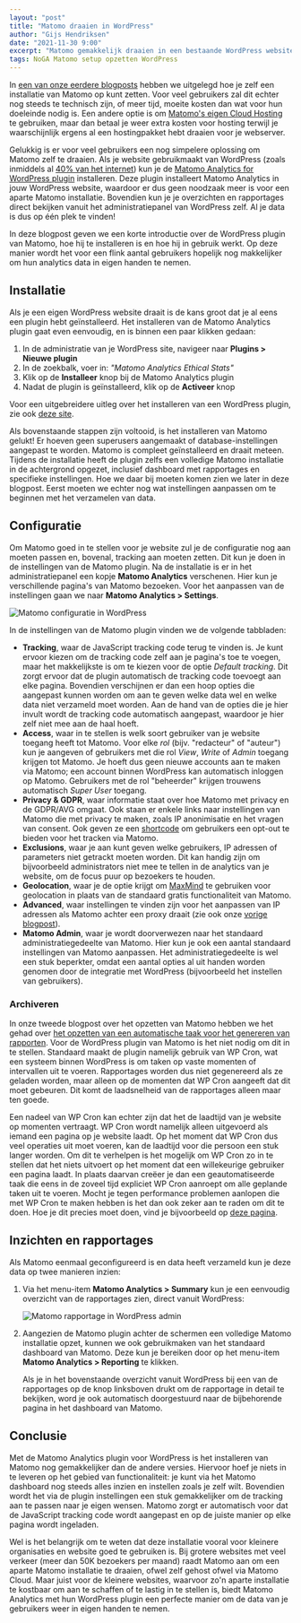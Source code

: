 ```yaml
---
layout: "post"
title: "Matomo draaien in WordPress"
author: "Gijs Hendriksen"
date: "2021-11-30 9:00"
excerpt: "Matomo gemakkelijk draaien in een bestaande WordPress website."
tags: NoGA Matomo setup opzetten WordPress
---
```


In [een van onze eerdere blogposts](/2020/11/23/matomo-opzetten.html) hebben we uitgelegd hoe je zelf een installatie van Matomo op kunt zetten. Voor veel gebruikers zal dit echter nog steeds te technisch zijn, of meer tijd, moeite kosten dan wat voor hun doeleinde nodig is. Een andere optie is om [Matomo's eigen Cloud Hosting](https://matomo.org/matomo-cloud/) te gebruiken, maar dan betaal je weer extra kosten voor hosting terwijl je waarschijnlijk ergens al een hostingpakket hebt draaien voor je webserver.

Gelukkig is er voor veel gebruikers een nog simpelere oplossing om Matomo zelf te draaien. Als je website gebruikmaakt van WordPress (zoals inmiddels al [40% van het internet](https://wordpress.org/40-percent-of-web/)) kun je de [Matomo Analytics for WordPress plugin](https://matomo.org/blog/2019/10/matomo-analytics-for-wordpress/) installeren. Deze plugin installeert Matomo Analytics in jouw WordPress website, waardoor er dus geen noodzaak meer is voor een aparte Matomo installatie. Bovendien kun je je overzichten en rapportages direct bekijken vanuit het administratiepanel van WordPress zelf. Al je data is dus op één plek te vinden!

In deze blogpost geven we een korte introductie over de WordPress plugin van Matomo, hoe hij te installeren is en hoe hij in gebruik werkt. Op deze manier wordt het voor een flink aantal gebruikers hopelijk nog makkelijker om hun analytics data in eigen handen te nemen.

## Installatie

Als je een eigen WordPress website draait is de kans groot dat je al eens een plugin hebt geïnstalleerd. Het installeren van de Matomo Analytics plugin gaat even eenvoudig, en is binnen een paar klikken gedaan:

1. In de administratie van je WordPress site, navigeer naar **Plugins > Nieuwe plugin**
2. In de zoekbalk, voer in: _"Matomo Analytics Ethical Stats"_
3. Klik op de **Installeer** knop bij de Matomo Analytics plugin
4. Nadat de plugin is geïnstalleerd, klik op de **Activeer** knop

Voor een uitgebreidere uitleg over het installeren van een WordPress plugin, zie ook [deze site](https://www.wpbeginner.com/beginners-guide/step-by-step-guide-to-install-a-wordpress-plugin-for-beginners/).

Als bovenstaande stappen zijn voltooid, is het installeren van Matomo gelukt! Er hoeven geen superusers aangemaakt of database-instellingen aangepast te worden. Matomo is compleet geïnstalleerd en draait meteen. Tijdens de installatie heeft de plugin zelfs een volledige Matomo installatie in de achtergrond opgezet, inclusief dashboard met rapportages en specifieke instellingen. Hoe we daar bij moeten komen zien we later in deze blogpost. Eerst moeten we echter nog wat instellingen aanpassen om te beginnen met het verzamelen van data.

## Configuratie

Om Matomo goed in te stellen voor je website zul je de configuratie nog aan moeten passen en, bovenal, tracking aan moeten zetten. Dit kun je doen in de instellingen van de Matomo plugin. Na de installatie is er in het administratiepanel een kopje **Matomo Analytics** verschenen. Hier kun je verschillende pagina's van Matomo bezoeken. Voor het aanpassen van de instellingen gaan we naar **Matomo Analytics > Settings**.

![Matomo configuratie in WordPress](/assets/img/wordpress_configuratie.png)

In de instellingen van de Matomo plugin vinden we de volgende tabbladen:

* **Tracking**, waar de JavaScript tracking code terug te vinden is. Je kunt ervoor kiezen om de tracking code zelf aan je pagina's toe te voegen, maar het makkelijkste is om te kiezen voor de optie _Default tracking_. Dit zorgt ervoor dat de plugin automatisch de tracking code toevoegt aan elke pagina. Bovendien verschijnen er dan een hoop opties die aangepast kunnen worden om aan te geven welke data wel en welke data niet verzameld moet worden. Aan de hand van de opties die je hier invult wordt de tracking code automatisch aangepast, waardoor je hier zelf niet mee aan de haal hoeft.
* **Access**, waar in te stellen is welk soort gebruiker van je website toegang heeft tot Matomo. Voor elke _rol_ (bijv. "redacteur" of "auteur") kun je aangeven of gebruikers met die rol _View_, _Write_ of _Admin_ toegang krijgen tot Matomo. Je hoeft dus geen nieuwe accounts aan te maken via Matomo; een account binnen WordPress kan automatisch inloggen op Matomo. Gebruikers met de rol "beheerder" krijgen trouwens automatisch _Super User_ toegang.
* **Privacy & GDPR**, waar informatie staat over hoe Matomo met privacy en de GDPR/AVG omgaat. Ook staan er enkele links naar instellingen van Matomo die met privacy te maken, zoals IP anonimisatie en het vragen van consent. Ook geven ze een [shortcode](https://www.wpbeginner.com/wp-tutorials/how-to-add-a-shortcode-in-wordpress/) om gebruikers een opt-out te bieden voor het tracken via Matomo.
* **Exclusions**, waar je aan kunt geven welke gebruikers, IP adressen of parameters niet getrackt moeten worden. Dit kan handig zijn om bijvoorbeeld administrators niet mee te tellen in de analytics van je website, om de focus puur op bezoekers te houden.
* **Geolocation**, waar je de optie krijgt om [MaxMind](https://www.maxmind.com/en/home) te gebruiken voor geolocation in plaats van de standaard gratis functionaliteit van Matomo.
* **Advanced**, waar instellingen te vinden zijn voor het aanpassen van IP adressen als Matomo achter een proxy draait (zie ook onze [vorige blogpost](/2020/11/23/matomo-opzetten.html#proxy)).
* **Matomo Admin**, waar je wordt doorverwezen naar het standaard administratiegedeelte van Matomo. Hier kun je ook een aantal standaard instellingen van Matomo aanpassen. Het administratiegedeelte is wel een stuk beperkter, omdat een aantal opties al uit handen worden genomen door de integratie met WordPress (bijvoorbeeld het instellen van gebruikers).

### Archiveren

In onze tweede blogpost over het opzetten van Matomo hebben we het gehad over [het opzetten van een automatische taak voor het genereren van rapporten](/2020/12/01/matomo-geavanceerd.html#archiveren-van-rapporten). Voor de WordPress plugin van Matomo is het niet nodig om dit in te stellen. Standaard maakt de plugin namelijk gebruik van WP Cron, wat een systeem binnen WordPress is om taken op vaste momenten of intervallen uit te voeren. Rapportages worden dus niet gegenereerd als ze geladen worden, maar alleen op de momenten dat WP Cron aangeeft dat dit moet gebeuren. Dit komt de laadsnelheid van de rapportages alleen maar ten goede.

Een nadeel van WP Cron kan echter zijn dat het de laadtijd van je website op momenten vertraagt. WP Cron wordt namelijk alleen uitgevoerd als iemand een pagina op je website laadt. Op het moment dat WP Cron dus veel operaties uit moet voeren, kan de laadtijd voor die persoon een stuk langer worden. Om dit te verhelpen is het mogelijk om WP Cron zo in te stellen dat het niets uitvoert op het moment dat een willekeurige gebruiker een pagina laadt. In plaats daarvan creëer je dan een geautomatiseerde taak die eens in de zoveel tijd expliciet WP Cron aanroept om alle geplande taken uit te voeren. Mocht je tegen performance problemen aanlopen die met WP Cron te maken hebben is het dan ook zeker aan te raden om dit te doen. Hoe je dit precies moet doen, vind je bijvoorbeeld op [deze pagina](https://kinsta.com/nl/kennisbank/uitschakelen-wp-cron/).


## Inzichten en rapportages

Als Matomo eenmaal geconfigureerd is en data heeft verzameld kun je deze data op twee manieren inzien:

1. Via het menu-item **Matomo Analytics > Summary** kun je een eenvoudig overzicht van de rapportages zien, direct vanuit WordPress:

   ![Matomo rapportage in WordPress admin](/assets/img/rapportages_wordpress_admin.png)

2. Aangezien de Matomo plugin achter de schermen een volledige Matomo installatie opzet, kunnen we ook gebruikmaken van het standaard dashboard van Matomo. Deze kun je bereiken door op het menu-item **Matomo Analytics > Reporting** te klikken.

   Als je in het bovenstaande overzicht vanuit WordPress bij een van de rapportages op de knop linksboven drukt om de rapportage in detail te bekijken, word je ook automatisch doorgestuurd naar de bijbehorende pagina in het dashboard van Matomo.


## Conclusie

Met de Matomo Analytics plugin voor WordPress is het installeren van Matomo nog gemakkelijker dan de andere versies. Hiervoor hoef je niets in te leveren op het gebied van functionaliteit: je kunt via het Matomo dashboard nog steeds alles inzien en instellen zoals je zelf wilt. Bovendien wordt het via de plugin instellingen een stuk gemakkelijker om de tracking aan te passen naar je eigen wensen. Matomo zorgt er automatisch voor dat de JavaScript tracking code wordt aangepast en op de juiste manier op elke pagina wordt ingeladen.

Wel is het belangrijk om te weten dat deze installatie vooral voor kleinere organisaties en website goed te gebruiken is. Bij grotere websites met veel verkeer (meer dan 50K bezoekers per maand) raadt Matomo aan om een aparte Matomo installatie te draaien, ofwel zelf gehost ofwel via Matomo Cloud. Maar juist voor de kleinere websites, waarvoor zo'n aparte installatie te kostbaar om aan te schaffen of te lastig in te stellen is, biedt Matomo Analytics met hun WordPress plugin een perfecte manier om de data van je gebruikers weer in eigen handen te nemen.
